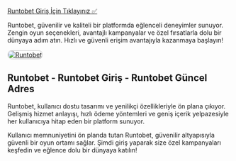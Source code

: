 <a href="http://www.redly.vip/3A5tsFl">Runtobet Giriş İçin Tıklayınız ✅</a>

<p>Runtobet, güvenilir ve kaliteli bir platformda eğlenceli deneyimler sunuyor. Zengin oyun seçenekleri, avantajlı kampanyalar ve özel fırsatlarla dolu bir dünyaya adım atın. Hızlı ve güvenli erişim avantajıyla kazanmaya başlayın!</p>

<a href="http://www.redly.vip/3A5tsFl" title="Runtobet">
  <img src="https://i.ibb.co/MkY55wf/photo-2025-01-15-16-52-46.jpg" alt="Runtobet" style="max-width: 100%; border: 2px solid #ddd; border-radius: 10px;">
</a>

<h2>Runtobet - Runtobet Giriş - Runtobet Güncel Adres</h2>

<p>Runtobet, kullanıcı dostu tasarımı ve yenilikçi özellikleriyle ön plana çıkıyor. Gelişmiş hizmet anlayışı, hızlı ödeme yöntemleri ve geniş içerik yelpazesiyle her kullanıcıya hitap eden bir platform sunuyor.</p>

<p>Kullanıcı memnuniyetini ön planda tutan Runtobet, güvenilir altyapısıyla güvenli bir oyun ortamı sağlar. Şimdi giriş yaparak size özel kampanyaları keşfedin ve eğlence dolu bir dünyaya katılın!</p>

